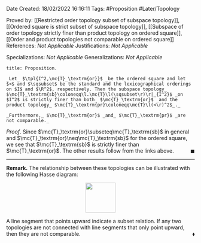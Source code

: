 <div class="topSpace"></div>

Date Created: 18/02/2022 16:16:11
Tags: #Proposition #Later/Topology

Proved by: [[Restricted order topology subset of subspace topology]], [[Ordered square is strict subset of subspace topology]], [[Subspace of order topology strictly finer than product topology on ordered square]], [[Order and product topologies not comparable on ordered square]]
References: _Not Applicable_
Justifications: _Not Applicable_

Specializations: _Not Applicable_
Generalizations: _Not Applicable_

``` ad-Proposition
title: Proposition.

_Let_ $\tpl{I^2,\mc{T}_\textrm{or}}$ _be the ordered square and let $<$ and $\sqsubset$ be the standard and the lexicographical orderings on $I$ and $\R^2$, respectively. Then the subspace topology_ $\mc{T}_\textrm{sb}\coloneqq\l.\mc{T}\l(\sqsubset\r)\r|_{I^2}$ _on $I^2$ is strictly finer than both_ $\mc{T}_\textrm{or}$ _and the product topology_ $\mc{T}_\textrm{pr}\coloneqq\mc{T}\l(<\r)^2$_._

_Furthermore,_ $\mc{T}_\textrm{or}$ _and_ $\mc{T}_\textrm{pr}$ _are not comparable._

```

_Proof_. Since $\mc{T}_\textrm{or}\subseteq\mc{T}_\textrm{sb}$ in general and $\mc{T}_\textrm{or}\neq\mc{T}_\textrm{sb}$ for the ordered square, we see that $\mc{T}_\textrm{sb}$ is strictly finer than $\mc{T}_\textrm{or}$. The other results follow from the links above.<span style="float:right;">$\blacksquare$</span>

---

**Remark.** The relationship between these topologies can be illustrated with the following Hasse diagram:

<center><img src="app://local/home/zhao/Dropbox/MathWiki/Images/2022-02-18_163024/image.svg", width=80></center>

A line segment that points upward indicate a subset relation. If any two topologies are not connected with line segments that only point upward, then they are not comparable.<span style="float:right;">$\blacklozenge$</span>
